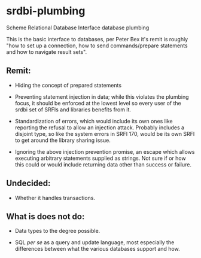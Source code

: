 # srdbi-plumbing

Scheme Relational Database Interface database plumbing

This is the basic interface to databases, per Peter Bex it's remit is roughly "how to set up a connection, how to send commands/prepare statements and how to navigate result sets".

## Remit:

- Hiding the concept of prepared statements

- Preventing statement injection in data; while this violates the plumbing focus, it should be enforced at the lowest level so every user of the srdbi set of SRFIs and libraries benefits from it.

- Standardization of errors, which would include its own ones like reporting the refusal to allow an injection attack.  Probably includes a disjoint type, so like the system errors in SRFI 170, would be its own SRFI to get around the library sharing issue.

- Ignoring the above injection prevention promise, an escape which allows executing arbitrary statements supplied as strings.  Not sure if or how this could or would include returning data other than success or failure.

## Undecided:

- Whether it handles transactions.

## What is does not do:

- Data types to the degree possible.

- SQL *per se* as a query and update language, most especially the differences between what the various databases support and how.
